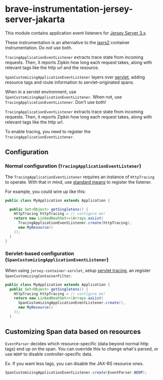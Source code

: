 # brave-instrumentation-jersey-server-jakarta
This module contains application event listeners for [Jersey Server 3.x](https://eclipse-ee4j.github.io/jersey.github.io/documentation/latest/monitoring_tracing.html).

These instrumentation is an alternative to the [jaxrs2](../jaxrs2) container
instrumentation. Do *not* use both.

`TracingApplicationEventListener` extracts trace state from incoming
requests. Then, it reports Zipkin how long each request takes, along
with relevant tags like the http url and the resource.

`SpanCustomizingApplicationEventListener` layers over [servlet](../servlet-jakarta),
adding resource tags and route information to servlet-originated spans.

When in a servlet environment, use `SpanCustomizingApplicationEventListener`.
When not, use `TracingApplicationEventListener`. Don't use both!

`TracingApplicationEventListener` extracts trace state from incoming
requests. Then, it reports Zipkin how long each request takes, along
with relevant tags like the http url.

To enable tracing, you need to register the `TracingApplicationEventListener`.

## Configuration

### Normal configuration (`TracingApplicationEventListener`)

The `TracingApplicationEventListener` requires an instance of
`HttpTracing` to operate. With that in mind, use [standard means](https://eclipse-ee4j.github.io/jersey.github.io/apidocs/3.0.17/jersey/org/glassfish/jersey/server/monitoring/ApplicationEventListener.html)
to register the listener.

For example, you could wire up like this:
```java
public class MyApplication extends Application {

  public Set<Object> getSingletons() {
    HttpTracing httpTracing = // configure me!
    return new LinkedHashSet<>(Arrays.asList(
      TracingApplicationEventListener.create(httpTracing),
      new MyResource()
    ));
  }
}
```

### Servlet-based configuration (`SpanCustomizingApplicationEventListener`)

When using `jersey-container-servlet`, setup [servlet tracing](../servlet),
an register `SpanCustomizingContainerFilter`.

```java
public class MyApplication extends Application {
  public Set<Object> getSingletons() {
    HttpTracing httpTracing = // configure me!
    return new LinkedHashSet<>(Arrays.asList(
      SpanCustomizingApplicationEventListener.create(),
      new MyResource()
    ));
  }
```


## Customizing Span data based on resources
`EventParser` decides which resource-specific (data beyond normal
http tags) end up on the span. You can override this to change what's
parsed, or use `NOOP` to disable controller-specific data.

Ex. If you want less tags, you can disable the JAX-RS resource ones.
```java
SpanCustomizingApplicationEventListener.create(EventParser.NOOP);
```
